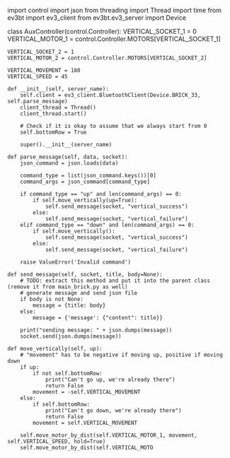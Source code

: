 import control
import json
from threading import Thread
import time
from ev3bt import ev3_client
from ev3bt.ev3_server import Device


class AuxController(control.Controller):
    VERTICAL_SOCKET_1 = 0
    VERTICAL_MOTOR_1 = control.Controller.MOTORS[VERTICAL_SOCKET_1]

    VERTICAL_SOCKET_2 = 1
    VERTICAL_MOTOR_2 = control.Controller.MOTORS[VERTICAL_SOCKET_2]

    VERTICAL_MOVEMENT = 180
    VERTICAL_SPEED = 45

    def __init__(self, server_name):
        self.client = ev3_client.BluetoothClient(Device.BRICK_33, self.parse_message)
        client_thread = Thread()
        client_thread.start()

        # Check if it is okay to assume that we always start from 0
        self.bottomRow = True

        super().__init__(server_name)

    def parse_message(self, data, socket):
        json_command = json.loads(data)

        command_type = list(json_command.keys())[0]
        command_args = json_command[command_type]

        if command_type == "up" and len(command_args) == 0:
            if self.move_vertically(up=True):
                self.send_message(socket, "vertical_success")
            else:
                self.send_message(socket, "vertical_failure")
        elif command_type == "down" and len(command_args) == 0:
            if self.move_vertically():
                self.send_message(socket, "vertical_success")
            else:
                self.send_message(socket, "vertical_failure")

        raise ValueError('Invalid command')

    def send_message(self, socket, title, body=None):
        # TODO: extract this method and put it into the parent class (remove it from main_brick.py as well)
        # generate message and send json file
        if body is not None:
            message = {title: body}
        else:
            message = {'message': {"content": title}}

        print("sending message: " + json.dumps(message))
        socket.send(json.dumps(message))

    def move_vertically(self, up):
        # "movement" has to be negative if moving up, positive if moving down
        if up:
            if not self.bottomRow:
                print("Can't go up, we're already there")
                return False
            movement = -self.VERTICAL_MOVEMENT
        else:
            if self.bottomRow:
                print("Can't go down, we're already there")
                return False
            movement = self.VERTICAL_MOVEMENT

        self.move_motor_by_dist(self.VERTICAL_MOTOR_1, movement, self.VERTICAL_SPEED, hold=True)
        self.move_motor_by_dist(self.VERTICAL_MOTO